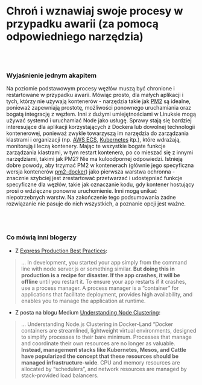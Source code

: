 # Chroń i wznawiaj swoje procesy w przypadku awarii (za pomocą odpowiedniego narzędzia)

<br/><br/>

### Wyjaśnienie jednym akapitem

Na poziomie podstawowym procesy węzłów muszą być chronione i restartowane w przypadku awarii. Mówiąc prosto, dla małych aplikacji i tych, którzy nie używają kontenerów - narzędzia takie jak [PM2](https://www.npmjs.com/package/pm2-docker) są idealne, ponieważ zapewniają prostotę, możliwości ponownego uruchamiania oraz bogatą integrację z węzłem. Inni z dużymi umiejętnościami w Linuksie mogą używać systemd i uruchamiać Node jako usługę. Sprawy stają się bardziej interesujące dla aplikacji korzystających z Dockera lub dowolnej technologii kontenerowej, ponieważ zwykle towarzyszą im narzędzia do zarządzania klastrami i organizacji (np. [AWS ECS](http://docs.aws.amazon.com/AmazonECS/latest/developerguide/Welcome.html), [Kubernetes](https://kubernetes.io/) itp.), które wdrażają, monitorują i leczą kontenery. Mając te wszystkie bogate funkcje zarządzania klastrami, w tym restart kontenera, po co mieszać się z innymi narzędziami, takimi jak PM2? Nie ma kuloodpornej odpowiedzi. Istnieją dobre powody, aby trzymać PM2 w kontenerach (głównie jego specyficzna wersja kontenerów [pm2-docker](https://www.npmjs.com/package/pm2-docker)) jako pierwsza warstwa ochronna - znacznie szybciej jest zrestartować przetwarzać i udostępniać funkcje specyficzne dla węzłów, takie jak oznaczanie kodu, gdy kontener hostujący prosi o wdzięczne ponowne uruchomienie. Inni mogą unikać niepotrzebnych warstw. Na zakończenie tego podsumowania żadne rozwiązanie nie pasuje do nich wszystkich, a poznanie opcji jest ważne.

<br/><br/>

### Co mówią inni blogerzy

* Z [Express Production Best Practices](https://expressjs.com/en/advanced/best-practice-performance.html):
> ... In development, you started your app simply from the command line with node server.js or something similar. **But doing this in production is a recipe for disaster. If the app crashes, it will be offline** until you restart it. To ensure your app restarts if it crashes, use a process manager. A process manager is a “container” for applications that facilitate deployment, provides high availability, and enables you to manage the application at runtime.

* Z posta na blogu Medium [Understanding Node Clustering](https://medium.com/@CodeAndBiscuits/understanding-nodejs-clustering-in-docker-land-64ce2306afef#.cssigr5z3):
> ... Understanding Node.js Clustering in Docker-Land “Docker containers are streamlined, lightweight virtual environments, designed to simplify processes to their bare minimum. Processes that manage and coordinate their own resources are no longer as valuable. **Instead, management stacks like Kubernetes, Mesos, and Cattle have popularized the concept that these resources should be managed infrastructure-wide**. CPU and memory resources are allocated by “schedulers”, and network resources are managed by stack-provided load balancers.
